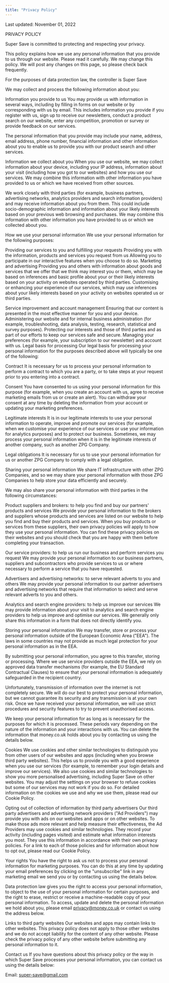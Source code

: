 ```yaml
---
title: "Privacy Policy"
---
```

Last updated: November 01, 2022

PRIVACY POLICY

Super Save is committed to protecting and respecting your privacy.

This policy explains how we use any personal information that you provide to us through our website. Please read it carefully. We may change this policy. We will post any changes on this page, so please check back frequently.

For the purposes of data protection law, the controller is Super Save 

We may collect and process the following information about you:

Information you provide to us
You may provide us with information in several ways, including by filling in forms on our website or by corresponding with us by email. This includes information you provide if you register with us, sign up to receive our newsletters, conduct a product search on our website, enter any competition, promotion or survey or provide feedback on our services.

The personal information that you provide may include your name, address, email address, phone number, financial information and other information about you to enable us to provide you with our product search and other services.

Information we collect about you
When you use our website, we may collect information about your device, including your IP address, information about your visit (including how you got to our websites) and how you use our services. We may combine this information with other information you have provided to us or which we have received from other sources.


We work closely with third parties (for example, business partners, advertising networks, analytics providers and search information providers) and may receive information about you from them. This could include socio-demographic information and information about your likely interests based on your previous web browsing and purchases. We may combine this information with other information you have provided to us or which we collected about you.

How we use your personal information
We use your personal information for the following purposes:

Providing our services to you and fulfilling your requests
Providing you with the information, products and services you request from us 
Allowing you to participate in our interactive features when you choose to do so.
Marketing and advertising
Providing you and others with information about goods and services that we offer that we think may interest you or them, which may be based on inferences and basic profile about your or their likely interests based on your activity on websites operated by  third parties.
Customising or enhancing your experience of our services, which may use inferences about your likely interests based on your activity on websites operated us or third parties.

Service improvement and account management
Ensuring that our content is presented in the most effective manner for you and your device.
Administering our website and for internal business administration (for example, troubleshooting, data analysis, testing, research, statistical and survey purposes).
Protecting our interests and those of third parties and as part of our efforts to keep our services safe and secure.
Managing your preferences (for example, your subscription to our newsletter) and account with us.
Legal basis for processing
Our legal basis for processing your personal information for the purposes described above will typically be one of the following:

Contract
It is necessary for us to process your personal information to perform a contract to which you are a party, or to take steps at your request prior to you entering into a contract.

Consent
You have consented to us using your personal information for this purpose (for example, when you create an account with us, agree to receive marketing emails from us or create an alert). You can withdraw your consent at any time by deleting the information from your account or updating your marketing preferences.

Legitimate interests
It is in our legitimate interests to use your personal information to operate, improve and promote our services (for example, when we customise your experience of our services or use your information for analytics purposes) and to protect our business. Sometimes, we may process your personal information when it is in the legitimate interests of another company, such as another ZPG Company.

Legal obligations
It is necessary for us to use your personal information for us or another ZPG Company to comply with a legal obligation.

Sharing your personal information
We share IT infrastructure with other ZPG Companies, and so we may share your personal information with those ZPG Companies to help store your data efficiently and securely. 

We may also share your personal information with third parties in the following circumstances:

Product suppliers and brokers: to help you find and buy our partners' products and services
We provide your personal information to the brokers and suppliers whose products and services are listed on our website to help you find and buy their products and services. When you buy products or services from these suppliers, their own privacy policies will apply to how they use your personal information. You can find these privacy policies on their websites and you should check that you are happy with them before completing your transaction.


Our service providers: to help us run our business and perform services you request
We may provide your personal information to our business partners, suppliers and subcontractors who provide services to us or where necessary to perform a service that you have requested.

Advertisers and advertising networks: to serve relevant adverts to you and others
We may provide your personal information to our partner advertisers and advertising networks that require that information to select and serve relevant adverts to you and others.

Analytics and search engine providers: to help us improve our services
We may provide information about your visit to analytics and search engine providers to help us improve and optimise our services. We generally only share this information in a form that does not directly identify you.


Storing your personal information
We may transfer, store or process your personal information outside of the European Economic Area ("EEA"). The laws in some countries may not provide as much legal protection for your personal information as in the EEA.

By submitting your personal information, you agree to this transfer, storing or processing. Where we use service providers outside the EEA, we rely on approved data transfer mechanisms (for example, the EU Standard Contractual Clauses) to ensure that your personal information is adequately safeguarded in the recipient country.

Unfortunately, transmission of information over the internet is not completely secure. We will do our best to protect your personal information, but we cannot guarantee its security and any transmission is at your own risk. Once we have received your personal information, we will use strict procedures and security features to try to prevent unauthorised access.

We keep your personal information for as long as is necessary for the purposes for which it is processed. These periods vary depending on the nature of the information and your interactions with us. You can delete the information that money.co.uk holds about you by contacting us using the details below.

Cookies
We use cookies and other similar technologies to distinguish you from other users of our websites and apps (including when you browse third party websites). This helps us to provide you with a good experience when you use our services (for example, to remember your login details and improve our services). We also use cookies and similar technologies to show you more personalised advertising, including Super Save on other websites. You may adjust the settings on your browser to refuse cookies but some of our services may not work if you do so. For detailed information on the cookies we use and why we use them, please read our Cookie Policy.

Opting out of collection of information by third party advertisers
Our third party advertisers and advertising network providers ("Ad Providers") may provide you with ads on our websites and apps or on other websites. To make those ads more relevant and help measure their effectiveness, the Ad Providers may use cookies and similar technologies. They record your activity (including pages visited) and estimate what information interests you most. They use this information in accordance with their own privacy policies. For a link to each of those policies and for information about how to opt out, please read our Cookie Policy.

Your rights
You have the right to ask us not to process your personal information for marketing purposes. You can do this at any time by updating your email preferences by clicking on the "unsubscribe" link in any marketing email we send you or by contacting us using the details below.

Data protection law gives you the right to access your personal information, to object to the use of your personal information for certain purposes, and the right to erase, restrict or receive a machine-readable copy of your personal information. To access, update and delete the personal information we hold about you, please email privacy@money.co.uk or contact us using the address below.


Links to third party websites
Our websites and apps may contain links to other websites. This privacy policy does not apply to those other websites and we do not accept liability for the content of any other website. Please check the privacy policy of any other website before submitting any personal information to it.


Contact us
If you have questions about this privacy policy or the way in which Super Save processes your personal information, you can contact us using the details below:

Email: super-save@gmail.com
